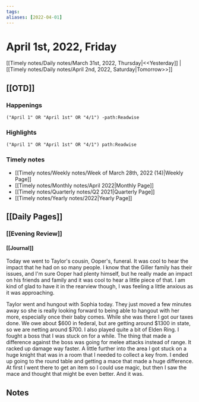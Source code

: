 ```yaml
---
tags:
aliases: [2022-04-01]
---
```


# April 1st, 2022, Friday

[[Timely notes/Daily notes/March 31st, 2022, Thursday|<<Yesterday]] | [[Timely notes/Daily notes/April 2nd, 2022, Saturday|Tomorrow>>]]

## [[OTD]]

### Happenings

```query
("April 1" OR "April 1st" OR "4/1") -path:Readwise
```

### Highlights

```query
("April 1" OR "April 1st" OR "4/1") path:Readwise
```

### Timely notes
- [[Timely notes/Weekly notes/Week of March 28th, 2022 (14)|Weekly Page]]
- [[Timely notes/Monthly notes/April 2022|Monthly Page]]
- [[Timely notes/Quarterly notes/Q2 2021|Quarterly Page]]
- [[Timely notes/Yearly notes/2022|Yearly Page]]

## [[Daily Pages]]

### [[Evening Review]]

#### [[Journal]]

Today we went to Taylor's cousin, Ooper's, funeral. It was cool to hear the impact that he had on so many people. I know that the Giller family has their issues, and I'm sure Ooper had plenty himself, but he really made an impact on his friends and family and it was cool to hear a little piece of that. I am kind of glad to have it in the rearview though, I was feeling a little anxious as it was approaching. 

Taylor went and hungout with Sophia today. They just moved a few minutes away so she is really looking forward to being able to hangout with her more, especially once their baby comes. While she was there I got our taxes done. We owe about $600 in federal, but are getting around $1300 in state, so we are netting around $700. I also played quite a bit of Elden Ring. I fought a boss that I was stuck on for a while. The thing that made a difference against the boss was going for melee attacks instead of range. It racked up damage way faster. A little further into the area I got stuck on a huge knight that was in a room that I needed to collect a key from. I ended up going to the round table and getting a mace that made a huge difference. At first I went there to get an item so I could use magic, but then I saw the mace and thought that might be even better. And it was.

## Notes
